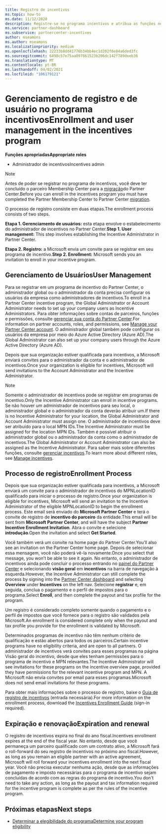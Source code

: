 ```yaml
---
title: Registro de incentivos
ms.topic: how-to
ms.date: 11/12/2020
description: Registre-se no programa incentivos e atribua as funções necessárias para o gerenciamento de usuários. Este artigo descreve o processo de registro.
ms.service: partner-dashboard
ms.subservice: partnercenter-incentives
author: mseamons
ms.author: mseamons
ms.localizationpriority: medium
ms.openlocfilehash: 22233b8dd41776b34bb4ec1d202f6e84a6ded3fc
ms.sourcegitcommit: 6498c57e75aa097861523b206dc142f789deeb36
ms.translationtype: MT
ms.contentlocale: pt-BR
ms.lasthandoff: 04/02/2021
ms.locfileid: "106179121"
---
```

# <a name="enrollment-and-user-management-in-the-incentives-program"></a><span data-ttu-id="0e410-104">Gerenciamento de registro e de usuário no programa incentivos</span><span class="sxs-lookup"><span data-stu-id="0e410-104">Enrollment and user management in the incentives program</span></span>

<span data-ttu-id="0e410-105">**Funções apropriadas**</span><span class="sxs-lookup"><span data-stu-id="0e410-105">**Appropriate roles**</span></span>

- <span data-ttu-id="0e410-106">Administrador de incentivos</span><span class="sxs-lookup"><span data-stu-id="0e410-106">Incentives admin</span></span>

>[!NOTE]
><span data-ttu-id="0e410-107">Antes de poder se registrar no programa de incentivos, você deve ter concluído o parceiro Membership Center para a [migração](prepare-pmc-pc-migration.md)do Partner Center.</span><span class="sxs-lookup"><span data-stu-id="0e410-107">Before you can enroll in the incentives program you must have completed the Partner Membership Center to Partner Center [migration](prepare-pmc-pc-migration.md).</span></span>

<span data-ttu-id="0e410-108">O processo de registro consiste em duas etapas.</span><span class="sxs-lookup"><span data-stu-id="0e410-108">The enrollment process consists of two steps.</span></span>

<span data-ttu-id="0e410-109">**Etapa 1. Gerenciamento de usuários:** esta etapa envolve o estabelecimento do administrador de incentivos no Partner Center.</span><span class="sxs-lookup"><span data-stu-id="0e410-109">**Step 1. User management:** This step involves establishing the Incentive Administrator in Partner Center.</span></span>

<span data-ttu-id="0e410-110">**Etapa 2. Registro:** a Microsoft envia um convite para se registrar em seu programa de incentivo.</span><span class="sxs-lookup"><span data-stu-id="0e410-110">**Step 2. Enrollment:** Microsoft sends you an invitation to enroll in your incentive program.</span></span>

## <a name="user-management"></a><span data-ttu-id="0e410-111">Gerenciamento de Usuários</span><span class="sxs-lookup"><span data-stu-id="0e410-111">User Management</span></span>

<span data-ttu-id="0e410-112">Para se registrar em um programa de incentivo do Partner Center, o administrador global ou o administrador da conta precisa configurar os usuários da empresa como administradores de incentivos.</span><span class="sxs-lookup"><span data-stu-id="0e410-112">To enroll in a Partner Center incentive program, the Global Administrator or Account Administrator needs to set up your company users as Incentive Administrators.</span></span> <span data-ttu-id="0e410-113">Para obter informações sobre contas de parceiros, funções e permissões, consulte [gerenciar sua conta do Partner Center](partner-center-account-setup.md).</span><span class="sxs-lookup"><span data-stu-id="0e410-113">For information on partner accounts, roles, and permissions, see [Manage your Partner Center account](partner-center-account-setup.md).</span></span> <span data-ttu-id="0e410-114">O administrador global também pode configurar os usuários da empresa por meio do Azure Active Directory (Azure AD).</span><span class="sxs-lookup"><span data-stu-id="0e410-114">The Global Administrator can also set up your company users through the Azure Active Directory (Azure AD).</span></span>

<span data-ttu-id="0e410-115">Depois que sua organização estiver qualificada para incentivos, a Microsoft enviará convites para o administrador da conta e o administrador de incentivos.</span><span class="sxs-lookup"><span data-stu-id="0e410-115">Once your organization is eligible for incentives, Microsoft will send invitations to the Account Administrator and the Incentive Administrator.</span></span>

>[!NOTE]
><span data-ttu-id="0e410-116">Somente o administrador de incentivos pode se registrar em programas de incentivo.</span><span class="sxs-lookup"><span data-stu-id="0e410-116">Only the Incentive Administrator can enroll in incentive programs.</span></span> <span data-ttu-id="0e410-117">Se não houver um administrador de incentivos para seu local, o administrador global e o administrador da conta deverão atribuir um.</span><span class="sxs-lookup"><span data-stu-id="0e410-117">If there is no Incentive Administrator for your location, the Global Administrator and Account Administrator must assign one.</span></span> <span data-ttu-id="0e410-118">O administrador de incentivos deve ser atribuído para o local MPN IDs.</span><span class="sxs-lookup"><span data-stu-id="0e410-118">The Incentive Administrator must be assigned for the location MPN IDs.</span></span> <span data-ttu-id="0e410-119">Também é possível atribuir o administrador global ou o administrador da conta como o administrador de incentivos.</span><span class="sxs-lookup"><span data-stu-id="0e410-119">The Global Administrator or Account Administrator can also be assigned as the Incentive Administrator.</span></span> <span data-ttu-id="0e410-120">Para saber mais sobre diferentes funções, consulte [gerenciar incentivos](permissions-overview.md#manage-incentives).</span><span class="sxs-lookup"><span data-stu-id="0e410-120">To learn more about different roles, see [Manage incentives](permissions-overview.md#manage-incentives).</span></span>

## <a name="enrollment-process"></a><span data-ttu-id="0e410-121">Processo de registro</span><span class="sxs-lookup"><span data-stu-id="0e410-121">Enrollment Process</span></span>

<span data-ttu-id="0e410-122">Depois que sua organização estiver qualificada para incentivos, a Microsoft enviará um convite para o administrador de incentivos do MPNLocationID qualificado para iniciar o processo de registro.</span><span class="sxs-lookup"><span data-stu-id="0e410-122">Once your organization is eligible for incentives, Microsoft will send an invitation to the Incentive Administrator of the eligible MPNLocationID to begin the enrollment process.</span></span> <span data-ttu-id="0e410-123">Este email será enviado do **Microsoft Partner Center** e terá o convite de registro de **incentivo do parceiro** da entidade.</span><span class="sxs-lookup"><span data-stu-id="0e410-123">This email will be sent from **Microsoft Partner Center**, and will have the subject **Partner Incentive Enrollment Invitation**.</span></span> <span data-ttu-id="0e410-124">Abra o convite e selecione **introdução**.</span><span class="sxs-lookup"><span data-stu-id="0e410-124">Open the invitation and select **Get Started**.</span></span>

<span data-ttu-id="0e410-125">Você também verá um convite na home page do Partner Center.</span><span class="sxs-lookup"><span data-stu-id="0e410-125">You’ll also see an invitation on the Partner Center home page.</span></span> <span data-ttu-id="0e410-126">Depois de selecionar essa mensagem, você não poderá vê-la novamente.</span><span class="sxs-lookup"><span data-stu-id="0e410-126">Once you select that message, you won’t be able to see it again.</span></span> <span data-ttu-id="0e410-127">No entanto, o administrador de incentivos ainda pode concluir o processo entrando no [painel do Partner Center](https://partner.microsoft.com/dashboard/) e selecionando **visão geral** em **incentivos** na barra de navegação à esquerda.</span><span class="sxs-lookup"><span data-stu-id="0e410-127">However, the Incentive Administrator can still complete the process by signing into the [Partner Center dashboard](https://partner.microsoft.com/dashboard/) and selecting **Overview** under **Incentives** on the left nav.</span></span> <span data-ttu-id="0e410-128">Selecione **registrar** e, em seguida, conclua o pagamento e o perfil de impostos para o programa.</span><span class="sxs-lookup"><span data-stu-id="0e410-128">Select **Enroll**, and then complete the payout and tax profile for the program.</span></span>

<span data-ttu-id="0e410-129">Um registro é considerado completo somente quando o pagamento e o perfil de impostos que você fornece para o registro são validados pela Microsoft.</span><span class="sxs-lookup"><span data-stu-id="0e410-129">An enrollment is considered complete only when the payout and tax profile you provide for the enrollment is validated by Microsoft.</span></span>

<span data-ttu-id="0e410-130">Determinados programas de incentivo não têm nenhum critério de qualificação e estão abertos para todos os parceiros.</span><span class="sxs-lookup"><span data-stu-id="0e410-130">Certain incentive programs have no eligibility criteria, and are open to all partners.</span></span> <span data-ttu-id="0e410-131">O administrador de incentivos verá convites para esses programas na página Visão geral do incentivo, desde que eles tenham permissões para o programa de incentivo e MPN relevantes.</span><span class="sxs-lookup"><span data-stu-id="0e410-131">The Incentive Administrator will see invitations for these programs on the incentive overview page, provided they have permissions for the relevant incentive program and MPN.</span></span> <span data-ttu-id="0e410-132">A Microsoft não envia convites por email para esses programas.</span><span class="sxs-lookup"><span data-stu-id="0e410-132">Microsoft does not send email invitations for these programs.</span></span>

<span data-ttu-id="0e410-133">Para obter mais informações sobre o processo de registro, baixe o [Guia de registro de incentivos](https://partner.microsoft.com/resources/detail/partner-center-incentives-enrollment-pdf) (entrada necessária).</span><span class="sxs-lookup"><span data-stu-id="0e410-133">For more information on the enrollment process, download the [Incentives Enrollment Guide](https://partner.microsoft.com/resources/detail/partner-center-incentives-enrollment-pdf) (sign-in required).</span></span>

## <a name="expiration-and-renewal"></a><span data-ttu-id="0e410-134">Expiração e renovação</span><span class="sxs-lookup"><span data-stu-id="0e410-134">Expiration and renewal</span></span>

<span data-ttu-id="0e410-135">O registro de incentivos expira no final do ano fiscal.</span><span class="sxs-lookup"><span data-stu-id="0e410-135">Incentives enrollment expires at the end of the fiscal year.</span></span> <span data-ttu-id="0e410-136">No entanto, desde que você permaneça um parceiro qualificado com um contrato ativo, a Microsoft fará o roll-forward do seu registro de incentivos no próximo ano fiscal.</span><span class="sxs-lookup"><span data-stu-id="0e410-136">However, as long as you remain an eligible partner with an active agreement, Microsoft will roll forward your incentives enrollment into the next fiscal year.</span></span> <span data-ttu-id="0e410-137">Você não precisa executar nenhuma ação, desde que as informações de pagamento e imposto necessárias para o programa de incentivo sejam concluídas de acordo com as regras do programa de incentivo.</span><span class="sxs-lookup"><span data-stu-id="0e410-137">You don't need to take any action, as long as the payout and tax information required for the incentive program is complete as per the rules of the incentive program.</span></span>

## <a name="next-steps"></a><span data-ttu-id="0e410-138">Próximas etapas</span><span class="sxs-lookup"><span data-stu-id="0e410-138">Next steps</span></span>

- [<span data-ttu-id="0e410-139">Determinar a elegibilidade do programa</span><span class="sxs-lookup"><span data-stu-id="0e410-139">Determine your program eligibility</span></span>](incentives-determined-your-program-eligibility.md)
